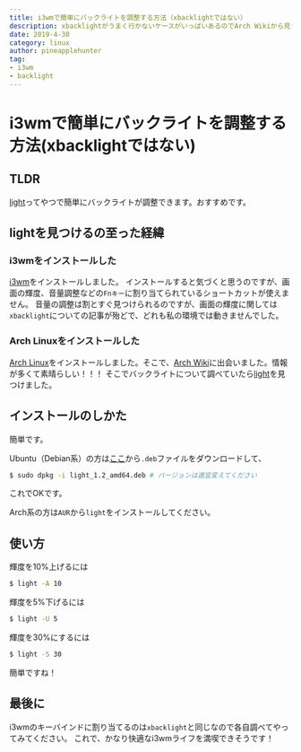 ```yaml
---
title: i3wmで簡単にバックライトを調整する方法（xbacklightではない）
description: xbacklightがうまく行かないケースがいっぱいあるのでArch Wikiから見つけた`light`を紹介します
date: 2019-4-30
category: linux
author: pineapplehunter
tag:
- i3wm
- backlight
---
```

# i3wmで簡単にバックライトを調整する方法(xbacklightではない)
## TLDR
[light](https://github.com/haikarainen/light)ってやつで簡単にバックライトが調整できます。おすすめです。

## lightを見つけるの至った経緯
### i3wmをインストールした
[i3wm](https://i3wm.org/)をインストールしました。
インストールすると気づくと思うのですが、画面の輝度、音量調整などの`Fnキー`に割り当てられているショートカットが使えません。
音量の調整は割とすぐ見つけられるのですが、画面の輝度に関しては`xbacklight`についての記事が殆どで、どれも私の環境では動きませんでした。

### Arch Linuxをインストールした
[Arch Linux](https://archlinux.org)をインストールしました。そこで、[Arch Wiki](https://wiki.archlinux.jp/)に出会いました。情報が多くて素晴らしい！！！
そこでバックライトについて調べていたら[light](https://github.com/haikarainen/light)を見つけました。

## インストールのしかた
簡単です。

Ubuntu（Debian系）の方は[ここ](https://github.com/haikarainen/light/releases)から`.deb`ファイルをダウンロードして、
```bash
$ sudo dpkg -i light_1.2_amd64.deb # バージョンは適宜変えてください
```
これでOKです。

Arch系の方は`AUR`から`light`をインストールしてください。

## 使い方
輝度を10%上げるには
```bash
$ light -A 10
```
輝度を5%下げるには
```bash
$ light -U 5
```
輝度を30%にするには
```bash
$ light -S 30
```
簡単ですね！

## 最後に
i3wmのキーバインドに割り当てるのは`xbacklight`と同じなので各自調べてやってみてください。
これで、かなり快適なi3wmライフを満喫できそうです！